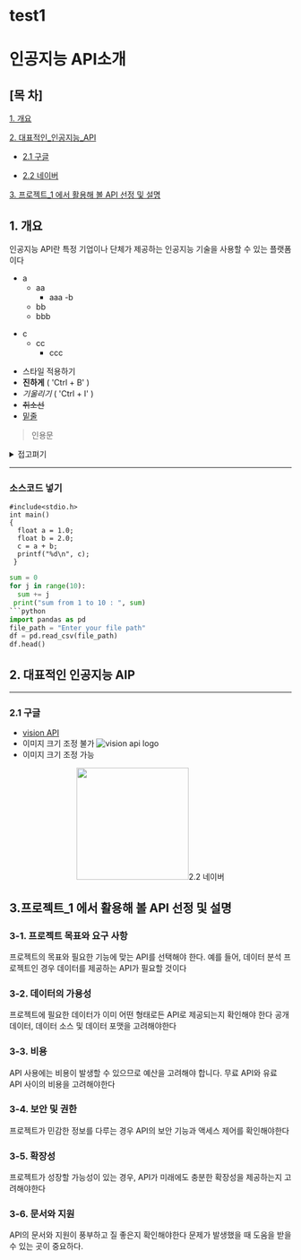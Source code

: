 # test1
# 인공지능 API소개
## [목 차]
[1.  개요](#1-개-요)

[2. 대표적인_인공지능_API](#2-대표적인-인공지능-aip)

  - [2.1 구글](#21-구글)

  - [2.2 네이버](#21-네이버)

[3. 프로젝트_1 에서 활용해 볼 API 선정 및 설명]()

## 1. 개요
인공지능 API란 특정 기업이나 단체가 제공하는 인공지능 기술을 사용할 수 있는 플랫폼이다

* a
  * aa
    * aaa
-b
  - bb
   - bbb
+ c
  + cc
    + ccc 

* 스타일 적용하기
* **진하게** ( 'Ctrl + B' )
* _기울리기_ ( 'Ctrl + I' )
* <s>취소선</s>
* <u>밑줄</u>
> 인용문

<details><summary>접고펴기
</summary>
내용작성하기
</details>

 ***


### 소스코드 넣기
```
#include<stdio.h>
int main()
{
  float a = 1.0;
  float b = 2.0;
  c = a + b;
  printf("%d\n", c);
 }
```
```python
sum = 0
for j in range(10):
  sum += j
 print("sum from 1 to 10 : ", sum)
```python
import pandas as pd
file_path = "Enter your file path"
df = pd.read_csv(file_path)
df.head()

``` 

## 2. 대표적인 인공지능 AIP
***


### 2.1 구글
* [vision API](https://cloud.google.com/vision?hl=ko)
* 이미지 크기 조정 불가
![vision api logo](https://community.appinventor.mit.edu/uploads/default/optimized/3X/2/a/2ad031bc25a55c4d3f55ff5ead8b2de63cdf28bf_2_200x178.png)
* 이미지 크기 조정 가능
<p align="center">
<img src="https://community.appinventor.mit.edu/uploads/default/optimized/3X/2/a/2ad031bc25a55c4d3f55ff5ead8b2de63cdf28bf_2_200x178.png" width="200/>
</p>


  * vision API는 특정 이미지를 인식하여 분류기능을 하는 
    인공지는 AIP이다 


### 2.2 네이버

## 3.프로젝트_1 에서 활용해 볼 API 선정 및 설명

### 3-1. 프로젝트 목표와 요구 사항 
프로젝트의 목표와 필요한 기능에 맞는 API를 선택해야 한다. 
예를 들어, 데이터 분석 프로젝트인 경우 데이터를 제공하는 API가 필요할 것이다

### 3-2. 데이터의 가용성 
프로젝트에 필요한 데이터가 이미 어떤 형태로든 API로 제공되는지 확인해야 한다
공개 데이터, 데이터 소스 및 데이터 포맷을 고려해야한다

### 3-3. 비용 
API 사용에는 비용이 발생할 수 있으므로 예산을 고려해야 합니다. 
무료 API와 유료 API 사이의 비용을 고려해야한다

### 3-4. 보안 및 권한
프로젝트가 민감한 정보를 다루는 경우 API의 보안 기능과 액세스 제어를 확인해야한다

### 3-5. 확장성 
프로젝트가 성장할 가능성이 있는 경우, API가 미래에도 충분한 확장성을 제공하는지 고려해야한다

### 3-6. 문서와 지원
API의 문서와 지원이 풍부하고 질 좋은지 확인해야한다
문제가 발생했을 때 도움을 받을 수 있는 곳이 중요하다.
